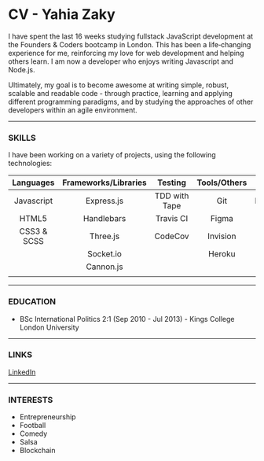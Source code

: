 # CV - Yahia Zaky

I have spent the last 16 weeks studying fullstack JavaScript development at the Founders & Coders bootcamp in London. This has been a life‐changing experience for me, reinforcing my love for web development and helping others learn. I am now a developer who enjoys writing Javascript and Node.js.

Ultimately, my goal is to become awesome at writing simple, robust, scalable and readable code - through practice, learning and applying different programming paradigms, and by studying the approaches of other developers within an agile environment.

---

### SKILLS

I have been working on a variety of projects, using the following technologies:

| Languages  | Frameworks/Libraries | Testing       | Tools/Others | Databases |
|:----------:|:--------------------:|:-------------:|:------------:|:---------:|
| Javascript | Express.js           | TDD with Tape | Git          | PostgreSQL|
| HTML5      | Handlebars           | Travis CI     | Figma        |           |
| CSS3 & SCSS| Three.js             | CodeCov       | Invision     |           |
|            | Socket.io            |               | Heroku       |           |
|            | Cannon.js            |               |              |           |
|            |                      |               |              |           |


---

### EDUCATION
- BSc International Politics 2:1  (Sep 2010 - Jul 2013) - Kings College London University

---
### LINKS

[LinkedIn](https://www.linkedin.com/in/yahia-zaky/)

---
### INTERESTS
* Entrepreneurship
* Football
* Comedy
* Salsa
* Blockchain
